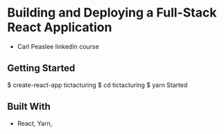 # Building and Deploying a Full-Stack React Application
- Carl Peaslee linkedIn course

## Getting Started
$ create-react-app tictacturing
$ cd tictacturing
$ yarn Started

## Built With
- React, Yarn, 
